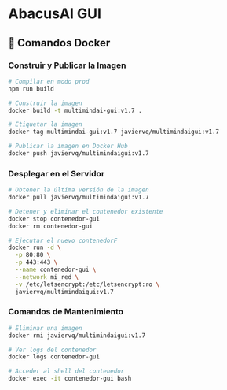 # AbacusAI GUI

## 🐳 Comandos Docker

### Construir y Publicar la Imagen
```bash
# Compilar en modo prod
npm run build

# Construir la imagen
docker build -t multimindai-gui:v1.7 .

# Etiquetar la imagen
docker tag multimindai-gui:v1.7 javiervq/multimindaigui:v1.7

# Publicar la imagen en Docker Hub
docker push javiervq/multimindaigui:v1.7
```

### Desplegar en el Servidor
```bash
# Obtener la última versión de la imagen
docker pull javiervq/multimindaigui:v1.7

# Detener y eliminar el contenedor existente
docker stop contenedor-gui
docker rm contenedor-gui

# Ejecutar el nuevo contenedorF
docker run -d \
  -p 80:80 \
  -p 443:443 \
  --name contenedor-gui \
  --network mi_red \
  -v /etc/letsencrypt:/etc/letsencrypt:ro \
  javiervq/multimindaigui:v1.7
```

### Comandos de Mantenimiento
```bash
# Eliminar una imagen
docker rmi javiervq/multimindaigui:v1.7

# Ver logs del contenedor
docker logs contenedor-gui

# Acceder al shell del contenedor
docker exec -it contenedor-gui bash
```
